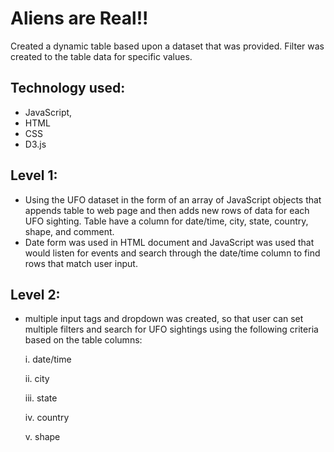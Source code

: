 # Aliens are Real!!

Created a dynamic table based upon a dataset that was provided. Filter was created to the table data for specific values. 

## Technology used:

- JavaScript,
- HTML
- CSS
- D3.js

## Level 1:

- Using the UFO dataset in the form of an array of JavaScript objects that appends table to web page and then adds new rows of data for       each UFO sighting. Table have a column for date/time, city, state, country, shape, and comment.
- Date form was used in HTML document and JavaScript was used that would listen for events and search through the date/time column to find   rows that match user input.

## Level 2:

- multiple input tags and dropdown was created, so that user can set multiple filters and search for UFO sightings using the following       criteria based on the table columns:

  i.	date/time
  
  ii.	city
  
  iii.	state
  
  iv.	country
  
  v.	shape



